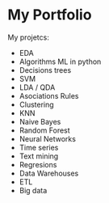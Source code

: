 # My Portfolio
My projetcs:
- EDA
- Algorithms ML in python
- Decisions trees
- SVM
- LDA / QDA
- Asociations Rules
- Clustering
- KNN
- Naive Bayes
- Random Forest
- Neural Networks
- Time series
- Text mining
- Regresions
- Data Warehouses
- ETL
- Big data
